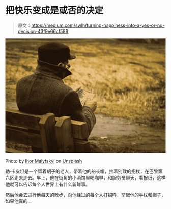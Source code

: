 # 把快乐变成是或否的决定

> 原文：<https://medium.com/swlh/turning-happiness-into-a-yes-or-no-decision-43f9e66cf589>

![](img/ce4bbbe143177ef697d04258352ead40.png)

Photo by [Ihor Malytskyi](https://unsplash.com/@ihor_malytskyi?utm_source=unsplash&utm_medium=referral&utm_content=creditCopyText) on [Unsplash](https://unsplash.com/?utm_source=unsplash&utm_medium=referral&utm_content=creditCopyText)

勒·卡皮坦是一个留着胡子的老人，带着他的船长帽，拄着别致的拐杖，在巴黎第六区走来走去。早上，他在街角的小酒馆里喝咖啡，和服务员聊天，看报纸，这样他就可以告诉每个人世界上有什么新鲜事。

然后他会去进行他每天的散步，向他经过的每个人打招呼，举起他的手杖和帽子，如果他真的…